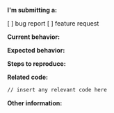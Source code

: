 **I'm submitting a:**
<!-- (check one with "x") -->
[ ] bug report
[ ] feature request

**Current behavior:**
<!-- Describe the feature/how the bug manifests. -->

**Expected behavior:**
<!-- Describe what the behavior would be for the feature/without the bug. -->

**Steps to reproduce:**
<!-- If you are able to illustrate the bug or feature request with an example, please provide steps to reproduce and if possible a demo
-->

**Related code:**

```html
// insert any relevant code here
```

**Other information:**
<!-- List any other information that is relevant to your issue. Stack traces, related issues, suggestions on how to fix, Stack Overflow links, forum links, etc. -->